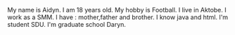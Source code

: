 My name is Aidyn.
I am 18 years old.
My hobby is Football.
I live in Aktobe.
I work as a SMM.
I have : mother,father and brother.
I know java and html.
I'm student SDU.
I'm graduate school Daryn.
